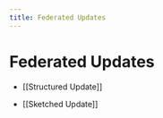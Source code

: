 ```yaml
---
title: Federated Updates
---
```


# Federated Updates
- [[Structured Update]] 

- [[Sketched Update]]





































